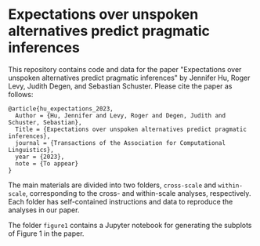 # Expectations over unspoken alternatives predict pragmatic inferences

This repository contains code and data for the paper "Expectations over unspoken alternatives predict pragmatic inferences"
by Jennifer Hu, Roger Levy, Judith Degen, and Sebastian Schuster. Please cite the paper as follows:

```
@article{hu_expectations_2023,
  Author = {Hu, Jennifer and Levy, Roger and Degen, Judith and Schuster, Sebastian},
  Title = {Expectations over unspoken alternatives predict pragmatic inferences},
  journal = {Transactions of the Association for Computational Linguistics},
  year = {2023},
  note = {To appear}
}
```

The main materials are divided into two folders, `cross-scale` and `within-scale`, corresponding to the cross- and within-scale
analyses, respectively. Each folder has self-contained instructions and data to reproduce the analyses in our paper.

The folder `figure1` contains a Jupyter notebook for generating the subplots of Figure 1 in the paper.
